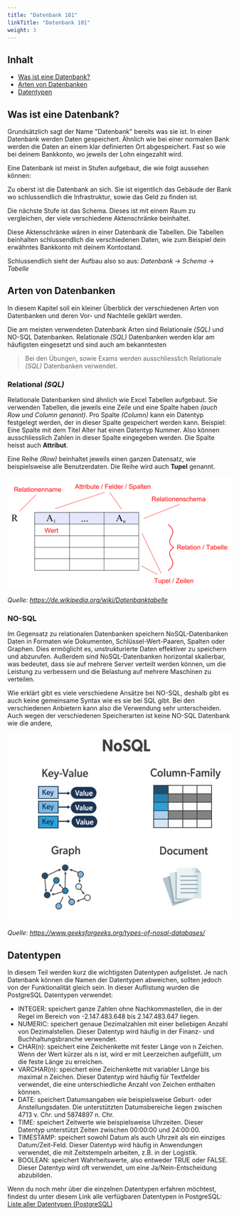 ```yaml
---
title: "Datenbank 101"
linkTitle: "Datenbank 101"
weight: 3
---
```


## Inhalt
* [Was ist eine Datenbank?](#was-ist-eine-datenbank)
* [Arten von Datenbanken](#arten-von-datenbanken)
* [Datentypen](#datentypen)

## Was ist eine Datenbank?
Grundsätzlich sagt der Name "Datenbank" bereits was sie ist. In einer Datenbank werden Daten gespeichert.
Ähnlich wie bei einer normalen Bank werden die Daten an einem klar definierten Ort abgespeichert.
Fast so wie bei deinem Bankkonto, wo jeweils der Lohn eingezahlt wird.

Eine Datenbank ist meist in Stufen aufgebaut, die wie folgt aussehen können:

Zu oberst ist die Datenbank an sich. Sie ist eigentlich das Gebäude der Bank wo schlussendlich die Infrastruktur,
sowie das Geld zu finden ist.

Die nächste Stufe ist das Schema. Dieses ist mit einem Raum zu vergleichen, der viele verschiedene
Aktenschränke beinhaltet.

Diese Aktenschränke wären in einer Datenbank die Tabellen. Die Tabellen beinhalten schlussendlich
die verschiedenen Daten, wie zum Beispiel dein erwähntes Bankkonto mit deinem Kontostand.

Schlussendlich sieht der Aufbau also so aus: *Datenbank* -> *Schema* -> *Tabelle*


## Arten von Datenbanken
In diesem Kapitel soll ein kleiner Überblick der verschiedenen Arten von Datenbanken und deren 
Vor- und Nachteile geklärt werden.

Die am meisten verwendeten Datenbank Arten sind Relationale *(SQL)* und NO-SQL Datenbanken.
Relationale *(SQL)* Datenbanken werden klar am häufigsten eingesetzt und sind auch am bekanntesten
> Bei den Übungen, sowie Exams werden ausschliesslich Relationale *(SQL)* Datenbanken verwendet.

### Relational *(SQL)*
Relationale Datenbanken sind ähnlich wie Excel Tabellen aufgebaut. Sie verwenden Tabellen, die jeweils eine Zeile und
eine Spalte haben *(auch Row und Column genannt)*. Pro Spalte *(Column)* kann ein Datentyp festgelegt werden, der in
dieser Spalte gespeichert werden kann. Beispiel: Eine Spalte mit dem Titel Alter hat einen Datentyp Nummer. Also können
ausschliesslich Zahlen in dieser Spalte eingegeben werden. Die Spalte heisst auch **Attribut**. 

Eine Reihe *(Row)* beinhaltet jeweils einen ganzen Datensatz, wie beispielsweise alle Benutzerdaten. Die Reihe wird auch
**Tupel** genannt.

![](./images/Begriffe_relationaler_Datenbanken.png)

*Quelle: https://de.wikipedia.org/wiki/Datenbanktabelle*

### NO-SQL
Im Gegensatz zu relationalen Datenbanken speichern NoSQL-Datenbanken Daten in Formaten wie Dokumenten, 
Schlüssel-Wert-Paaren, Spalten oder Graphen. Dies ermöglicht es, unstrukturierte Daten effektiver zu speichern und 
abzurufen. Außerdem sind NoSQL-Datenbanken horizontal skalierbar, was bedeutet, dass sie auf mehrere Server verteilt 
werden können, um die Leistung zu verbessern und die Belastung auf mehrere Maschinen zu verteilen.

Wie erklärt gibt es viele verschiedene Ansätze bei NO-SQL, deshalb gibt es auch keine gemeinsame Syntax wie es sie bei
SQL gibt. Bei den verschiedenen Anbietern kann also die Verwendung sehr unterscheiden. Auch wegen der verschiedenen 
Speicherarten ist keine NO-SQL Datenbank wie die andere,

![](./images/NoSQLDatabases.jpg)

*Quelle: https://www.geeksforgeeks.org/types-of-nosql-databases/*

## Datentypen
In diesem Teil werden kurz die wichtigsten Datentypen aufgelistet. Je nach Datenbank können die Namen der Datentypen 
abweichen, sollten jedoch von der Funktionalität gleich sein. In dieser Auflistung wurden die PostgreSQL Datentypen 
verwendet:

* INTEGER: speichert ganze Zahlen ohne Nachkommastellen, die in der Regel im Bereich von 
-2.147.483.648 bis 2.147.483.647 liegen.
* NUMERIC: speichert genaue Dezimalzahlen mit einer beliebigen Anzahl von Dezimalstellen. Dieser Datentyp wird häufig 
in der Finanz- und Buchhaltungsbranche verwendet.
* CHAR(n): speichert eine Zeichenkette mit fester Länge von n Zeichen. Wenn der Wert kürzer als n ist, wird er mit 
Leerzeichen aufgefüllt, um die feste Länge zu erreichen.
* VARCHAR(n): speichert eine Zeichenkette mit variabler Länge bis maximal n Zeichen. Dieser Datentyp wird häufig für 
Textfelder verwendet, die eine unterschiedliche Anzahl von Zeichen enthalten können.
* DATE: speichert Datumsangaben wie beispielsweise Geburt- oder Anstellungsdaten. Die unterstützten Datumsbereiche 
liegen zwischen 4713 v. Chr. und 5874897 n. Chr.
* TIME: speichert Zeitwerte wie beispielsweise Uhrzeiten. Dieser Datentyp unterstützt Zeiten zwischen 
00:00:00 und 24:00:00.
* TIMESTAMP: speichert sowohl Datum als auch Uhrzeit als ein einziges Datum/Zeit-Feld. Dieser Datentyp wird häufig in 
Anwendungen verwendet, die mit Zeitstempeln arbeiten, z.B. in der Logistik.
* BOOLEAN: speichert Wahrheitswerte, also entweder TRUE oder FALSE. Dieser Datentyp wird oft verwendet, 
um eine Ja/Nein-Entscheidung abzubilden.

Wenn du noch mehr über die einzelnen Datentypen erfahren möchtest, findest du unter diesem Link alle verfügbaren
Datentypen in PostgreSQL: [Liste aller Datentypen (PostgreSQL)](https://www.postgresql.org/docs/current/datatype.html#:~:text=The%20following%20types%20(or%20spellings,without%20time%20zone)%2C%20xml%20.)

